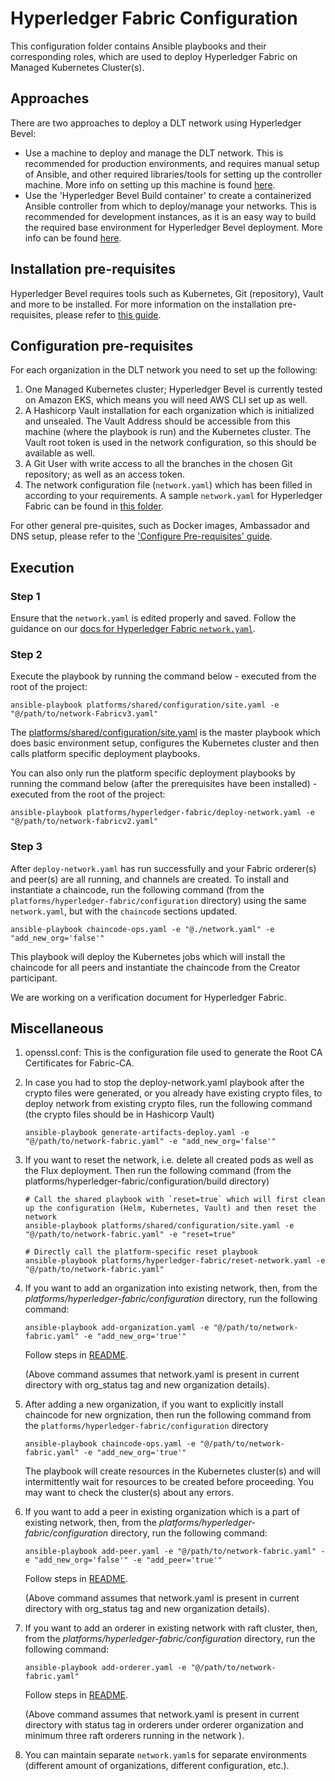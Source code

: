 [//]: # (##############################################################################################)
[//]: # (Copyright Accenture. All Rights Reserved.)
[//]: # (SPDX-License-Identifier: Apache-2.0)
[//]: # (##############################################################################################)

# Hyperledger Fabric Configuration
This configuration folder contains Ansible playbooks and their corresponding roles, which are used to deploy Hyperledger Fabric on Managed Kubernetes Cluster(s).


## Approaches
There are two approaches to deploy a DLT network using Hyperledger Bevel: 
- Use a machine to deploy and manage the DLT network. This is recommended for production environments, and requires manual setup of Ansible, and other required libraries/tools for setting up the controller machine. More info on setting up this machine is found [here](https://bevel.readthedocs.io/en/latest/operations/configure_prerequisites.html#ansible-inventory-file).
- Use the 'Hyperledger Bevel Build container' to create a containerized Ansible controller from which to deploy/manage your networks. This is recommended for development instances, as it is an easy way to build the required base environment for Hyperledger Bevel deployment. More info can be found [here](https://bevel.readthedocs.io/en/latest/developer/docker-build.html).

## Installation pre-requisites
Hyperledger Bevel requires tools such as Kubernetes, Git (repository), Vault and more to be installed.
For more information on the installation pre-requisites, please refer to [this guide](https://bevel.readthedocs.io/en/latest/prerequisites.html).

## Configuration pre-requisites
For each organization in the DLT network you need to set up the following:
1. One Managed Kubernetes cluster; Hyperledger Bevel is currently tested on Amazon EKS, which means you will need AWS CLI set up as well.
2. A Hashicorp Vault installation for each organization which is initialized and unsealed. The Vault Address should be accessible from this machine (where the playbook is run) and the Kubernetes cluster. The Vault root token is used in the network configuration, so this should be available as well.
3. A Git User with write access to all the branches in the chosen Git repository; as well as an access token.
4. The network configuration file (`network.yaml`) which has been filled in according to your requirements. A sample `network.yaml` for Hyperledger Fabric can be found in [this folder](./samples/).

For other general pre-quisites, such as Docker images, Ambassador and DNS setup, please refer to the ['Configure Pre-requisites' guide](https://bevel.readthedocs.io/en/latest/operations/configure_prerequisites.html).

## Execution 
### Step 1
Ensure that the `network.yaml` is edited properly and saved. Follow the guidance on our [docs for Hyperledger Fabric `network.yaml`](https://bevel.readthedocs.io/en/latest/operations/fabric_networkyaml.html).

### Step 2
Execute the playbook by running the command below - executed from the root of the project:
```
ansible-playbook platforms/shared/configuration/site.yaml -e "@/path/to/network-Fabricv3.yaml"
```
The [platforms/shared/configuration/site.yaml](../../shared/configuration/site.yaml) is the master playbook which does basic environment setup, configures the Kubernetes cluster and then calls platform specific deployment playbooks.

You can also only run the platform specific deployment playbooks by running the command below (after the prerequisites have been installed) - executed from the root of the project:
```
ansible-playbook platforms/hyperledger-fabric/deploy-network.yaml -e "@/path/to/network-fabricv2.yaml"
```


### Step 3
After `deploy-network.yaml` has run successfully and your Fabric orderer(s) and peer(s) are all running, and channels are created. To install and instantiate a chaincode, run the following command (from the `platforms/hyperledger-fabric/configuration` directory) using the same `network.yaml`, but with the `chaincode` sections updated.
```
ansible-playbook chaincode-ops.yaml -e "@./network.yaml" -e "add_new_org='false'"
```
This playbook will deploy the Kubernetes jobs which will install the chaincode for all peers and instantiate the chaincode from the Creator participant.

We are working on a verification document for Hyperledger Fabric.

## Miscellaneous

1. openssl.conf: This is the configuration file used to generate the Root CA Certificates for Fabric-CA.

2. In case you had to stop the deploy-network.yaml playbook after the crypto files were generated, or you already have existing crypto files, to deploy network from existing crypto files, run the following command (the crypto files should be in Hashicorp Vault)
    ```
    ansible-playbook generate-artifacts-deploy.yaml -e "@/path/to/network-fabric.yaml" -e "add_new_org='false'"
    ```

3. If you want to reset the network, i.e. delete all created pods as well as the Flux deployment. Then run the following command (from the platforms/hyperledger-fabric/configuration/build directory)
    ```
    # Call the shared playbook with `reset=true` which will first clean up the configuration (Helm, Kubernetes, Vault) and then reset the network
    ansible-playbook platforms/shared/configuration/site.yaml -e "@/path/to/network-fabric.yaml" -e "reset=true"  
    ```
    ```
    # Directly call the platform-specific reset playbook
    ansible-playbook platforms/hyperledger-fabric/reset-network.yaml -e "@/path/to/network-fabric.yaml" 
    ```
4. If you want to add an organization into existing network, then, from the *platforms/hyperledger-fabric/configuration* directory, run the following command: 
    ```
    ansible-playbook add-organization.yaml -e "@/path/to/network-fabric.yaml" -e "add_new_org='true'"
    ```
    Follow steps in [README](https://bevel.readthedocs.io/en/latest/operations/adding_new_org_fabric.html).

    (Above command assumes that network.yaml is present in current directory with org_status tag and new organization details).<br>

5. After adding a new organization, if you want to explicitly install chaincode for new orgnization, then run the following command from the `platforms/hyperledger-fabric/configuration` directory
    ```
    ansible-playbook chaincode-ops.yaml -e "@/path/to/network-fabric.yaml" -e "add_new_org='true'"
    ```
    The playbook will create resources in the Kubernetes cluster(s) and will intermittently wait for resources to be created before proceeding. You may want to check the cluster(s) about any errors.

6. If you want to add a peer in existing organization which is a part of existing network, then, from the *platforms/hyperledger-fabric/configuration* directory, run the following command: 
    ```
    ansible-playbook add-peer.yaml -e "@/path/to/network-fabric.yaml" -e "add_new_org='false'" -e "add_peer='true'"
    ```
    Follow steps in [README](https://github.com/hyperledger/bevel/docs/source/operations/adding_new_peer_fabric.md).

    (Above command assumes that network.yaml is present in current directory with org_status tag and new organization details).<br>

7. If you want to add an orderer in existing network with raft cluster, then, from the *platforms/hyperledger-fabric/configuration* directory, run the following command: 
    ```
    ansible-playbook add-orderer.yaml -e "@/path/to/network-fabric.yaml"
    ```
    Follow steps in [README](https://github.com/hyperledger/bevel/docs/source/operations/adding_new_orderer_fabric.md).

    (Above command assumes that network.yaml is present in current directory with status tag in orderers under orderer organization and minimum three raft orderers running in the network ).<br>

8. You can maintain separate `network.yaml`s for separate environments (different amount of organizations, different configuration, etc.).